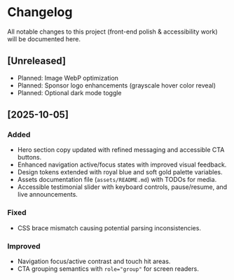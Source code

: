 # Changelog

All notable changes to this project (front-end polish & accessibility work) will be documented here.

## [Unreleased]
- Planned: Image WebP optimization
- Planned: Sponsor logo enhancements (grayscale hover color reveal)
- Planned: Optional dark mode toggle

## [2025-10-05]
### Added
- Hero section copy updated with refined messaging and accessible CTA buttons.
- Enhanced navigation active/focus states with improved visual feedback.
- Design tokens extended with royal blue and soft gold palette variables.
- Assets documentation file (`assets/README.md`) with TODOs for media.
- Accessible testimonial slider with keyboard controls, pause/resume, and live announcements.

### Fixed
- CSS brace mismatch causing potential parsing inconsistencies.

### Improved
- Navigation focus/active contrast and touch hit areas.
- CTA grouping semantics with `role="group"` for screen readers.

